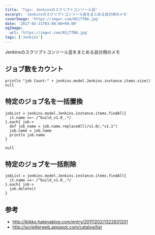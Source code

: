 ```yaml
---
title: 'Tips: Jenkinsのスクリプトコンソール芸'
excerpt: 'Jenkinsのスクリプトコンソール芸をまとめる自分用のメモ'
coverImage: 'https://imgur.com/N3jTfBA.jpg'
date: '2017-03-31T03:00:00+09:00'
ogImage:
  url: 'https://imgur.com/N3jTfBA.jpg'
tags: ['Jenkins']
---
```


Jenkinsのスクリプトコンソール芸をまとめる自分用のメモ

## ジョブ数をカウント

```
println "job Count:" + jenkins.model.Jenkins.instance.items.size()
null
```

## 特定のジョブ名を一括置換

```
jobList = jenkins.model.Jenkins.instance.items.findAll{
  it.name ==~ /^build_v1.0_.*/
}.each{ job->
  def job_name = job.name.replaceAll(/v1.0/,"v1.1")
  job.name = job_name
  println job.name
}

null
```

## 特定のジョブを一括削除

```
jobList = jenkins.model.Jenkins.instance.items.findAll{
  it.name ==~ /^build_v1.0_.*/
}.each{ job->
  job.delete()
}
```

## 参考
* http://ikikko.hatenablog.com/entry/20111202/1322831201
* http://scriptlerweb.appspot.com/catalog/list
